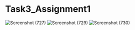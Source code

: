 # Task3_Assignment1
![Screenshot (727)](https://user-images.githubusercontent.com/96560427/212483941-abc6cfd9-37b3-4352-b8d8-f1d98c9a1572.png)
![Screenshot (729)](https://user-images.githubusercontent.com/96560427/212483960-b612977e-f805-46fb-bf1f-dd463eeb3c17.png)
![Screenshot (730)](https://user-images.githubusercontent.com/96560427/212483969-b8abe359-164d-45cf-8676-2eb230cb8c8f.png)
